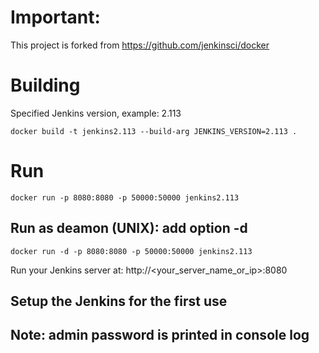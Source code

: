 # Important: 

  This project is forked from https://github.com/jenkinsci/docker 

# Building

Specified Jenkins version, example: 2.113
  ```
  docker build -t jenkins2.113 --build-arg JENKINS_VERSION=2.113 .
  ```

# Run 
  ```
  docker run -p 8080:8080 -p 50000:50000 jenkins2.113
  ```
  ## Run as deamon (UNIX): add option -d
  ```
  docker run -d -p 8080:8080 -p 50000:50000 jenkins2.113
  ```
  Run your Jenkins server at: http://<your_server_name_or_ip>:8080
  ## Setup the Jenkins for the first use
  ## Note: admin password is printed in console log
  
